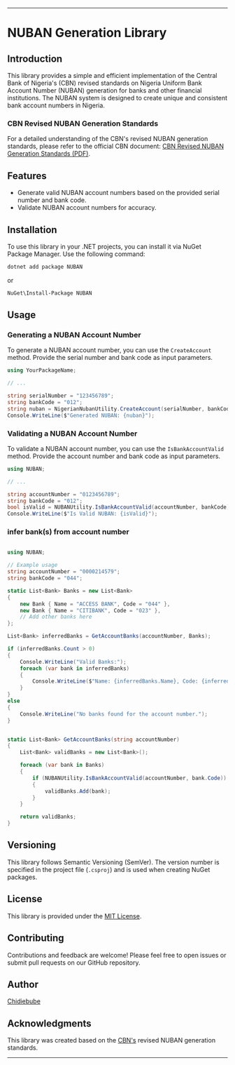 
---

# NUBAN Generation Library

## Introduction

This library provides a simple and efficient implementation of the Central Bank of Nigeria's (CBN) revised standards on Nigeria Uniform Bank Account Number (NUBAN) generation for banks and other financial institutions. The NUBAN system is designed to create unique and consistent bank account numbers in Nigeria.

### CBN Revised NUBAN Generation Standards

For a detailed understanding of the CBN's revised NUBAN generation standards, please refer to the official CBN document: [CBN Revised NUBAN Generation Standards (PDF)](https://www.cbn.gov.ng/Out/2020/PSMD/REVISED%20STANDARDS%20ON%20NIGERIA%20UNIFORM%20BANK%20ACCOUNT%20NUMBER%20(NUBAN)%20FOR%20BANKS%20AND%20OTHER%20FINANCIAL%20INSTITUTIONS%20.pdf).

## Features

- Generate valid NUBAN account numbers based on the provided serial number and bank code.
- Validate NUBAN account numbers for accuracy.

## Installation

To use this library in your .NET projects, you can install it via NuGet Package Manager. Use the following command:

```bash
dotnet add package NUBAN 
```
or 

```bash
NuGet\Install-Package NUBAN 
```

## Usage

### Generating a NUBAN Account Number

To generate a NUBAN account number, you can use the `CreateAccount` method. Provide the serial number and bank code as input parameters.

```csharp
using YourPackageName;

// ...

string serialNumber = "123456789";
string bankCode = "012";
string nuban = NigerianNubanUtility.CreateAccount(serialNumber, bankCode);
Console.WriteLine($"Generated NUBAN: {nuban}");
```


### Validating a NUBAN Account Number

To validate a NUBAN account number, you can use the `IsBankAccountValid` method. Provide the account number and bank code as input parameters.

```csharp
using NUBAN;

// ...

string accountNumber = "0123456789";
string bankCode = "012";
bool isValid = NUBANUtility.IsBankAccountValid(accountNumber, bankCode);
Console.WriteLine($"Is Valid NUBAN: {isValid}");
```

### infer bank(s) from account number
```csharp

using NUBAN;

// Example usage
string accountNumber = "0000214579";
string bankCode = "044";

static List<Bank> Banks = new List<Bank>
{
    new Bank { Name = "ACCESS BANK", Code = "044" },
    new Bank { Name = "CITIBANK", Code = "023" },
    // Add other banks here
};

List<Bank> inferredBanks = GetAccountBanks(accountNumber, Banks);

if (inferredBanks.Count > 0)
{
    Console.WriteLine("Valid Banks:");
    foreach (var bank in inferredBanks)
    {
        Console.WriteLine($"Name: {inferredBanks.Name}, Code: {inferredBanks.Code}");
    }
}
else
{
    Console.WriteLine("No banks found for the account number.");
}


static List<Bank> GetAccountBanks(string accountNumber)
{
    List<Bank> validBanks = new List<Bank>();

    foreach (var bank in Banks)
    {
        if (NUBANUtility.IsBankAccountValid(accountNumber, bank.Code))
        {
            validBanks.Add(bank);
        }
    }

    return validBanks;
}

````

## Versioning

This library follows Semantic Versioning (SemVer). The version number is specified in the project file (`.csproj`) and is used when creating NuGet packages.

## License

This library is provided under the [MIT License](LICENSE.txt).

## Contributing

Contributions and feedback are welcome! Please feel free to open issues or submit pull requests on our GitHub repository.

## Author

[Chidiebube](https://github.com/Chidiebube-Onah/)

## Acknowledgments

This library was created based on the [CBN's](https://www.cbn.gov.ng/) revised NUBAN generation standards.

---
